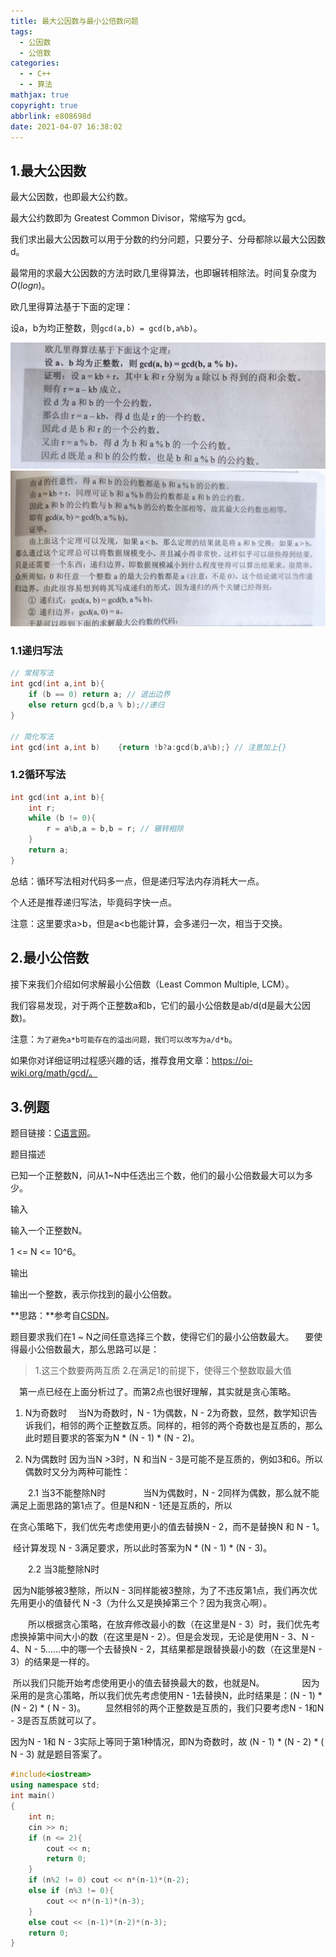```yaml
---
title: 最大公因数与最小公倍数问题
tags:
  - 公因数
  - 公倍数
categories:
  - - C++
  - - 算法
mathjax: true
copyright: true
abbrlink: e808698d
date: 2021-04-07 16:38:02
---
```


## 1.最大公因数

最大公因数，也即最大公约数。

最大公约数即为 Greatest Common Divisor，常缩写为 gcd。

我们求出最大公因数可以用于分数的约分问题，只要分子、分母都除以最大公因数d。

<!--more-->

最常用的求最大公因数的方法时欧几里得算法，也即辗转相除法。时间复杂度为$O(logn)$。

欧几里得算法基于下面的定理：

设a，b为均正整数，则`gcd(a,b) = gcd(b,a%b)`。

![image-20210409151251806](最大公因数与最小公倍数问题/image-20210409151251806.png)![image-20210409151324778](最大公因数与最小公倍数问题/image-20210409151324778.png)

### 1.1递归写法

```c++
// 常规写法
int gcd(int a,int b){
	if (b == 0) return a; // 退出边界
	else return gcd(b,a % b);//递归
}

// 简化写法
int gcd(int a,int b)	{return !b?a:gcd(b,a%b);} // 注意加上{}
```

### 1.2循环写法

```c++
int gcd(int a,int b){
    int r;
    while (b != 0){
        r = a%b,a = b,b = r; // 辗转相除
    }
    return a;
}
```

总结：循环写法相对代码多一点，但是递归写法内存消耗大一点。

个人还是推荐递归写法，毕竟码字快一点。

注意：这里要求a>b，但是a<b也能计算，会多递归一次，相当于交换。

## 2.最小公倍数

接下来我们介绍如何求解最小公倍数（Least Common Multiple, LCM）。

我们容易发现，对于两个正整数a和b，它们的最小公倍数是ab/d(d是最大公因数)。

注意：`为了避免a*b可能存在的溢出问题，我们可以改写为a/d*b`。

如果你对详细证明过程感兴趣的话，推荐食用文章：https://oi-wiki.org/math/gcd/。

## 3.例题

题目链接：[C语言网](https://www.dotcpp.com/oj/problem2229.html)。

题目描述

已知一个正整数N，问从1~N中任选出三个数，他们的最小公倍数最大可以为多少。

输入

输入一个正整数N。

1 <= N <= 10^6。

输出

输出一个整数，表示你找到的最小公倍数。

**思路：**参考自[CSDN](https://blog.csdn.net/qq_36403227/article/details/88677874)。

题目要求我们在1 ~ N之间任意选择三个数，使得它们的最小公倍数最大。
 要使得最小公倍数最大，那么思路可以是：

> 1.这三个数要两两互质
> 		2.在满足1的前提下，使得三个整数取最大值

 第一点已经在上面分析过了。而第2点也很好理解，其实就是贪心策略。

1. N为奇数时
 当N为奇数时，N - 1为偶数，N - 2为奇数，显然，数学知识告诉我们，相邻的两个正整数互质。同样的，相邻的两个奇数也是互质的，那么此时题目要求的答案为N * (N - 1) * (N - 2)。

2. N为偶数时
    因为当N >3时，N 和当N - 3是可能不是互质的，例如3和6。所以偶数时又分为两种可能性：

  2.1 当3不能整除N时
    当N为偶数时，N - 2同样为偶数，那么就不能满足上面思路的第1点了。但是N和N - 1还是互质的，所以

在贪心策略下，我们优先考虑使用更小的值去替换N - 2，而不是替换N 和 N - 1。

​		经计算发现 N - 3满足要求，所以此时答案为N * (N - 1) * (N - 3)。

  2.2 当3能整除N时

​		因为N能够被3整除，所以N - 3同样能被3整除，为了不违反第1点，我们再次优先用更小的值替代 N -3（为什么又是换掉第三个？因为我贪心啊）。

  所以根据贪心策略，在放弃修改最小的数（在这里是N - 3）时，我们优先考虑换掉第中间大小的数（在这里是N - 2）。但是会发现，无论是使用N - 3、N - 4、N - 5……中的哪一个去替换N - 2，其结果都是跟替换最小的数（在这里是N - 3）的结果是一样的。

​		所以我们只能开始考虑使用更小的值去替换最大的数，也就是N。
    因为采用的是贪心策略，所以我们优先考虑使用N - 1去替换N，此时结果是：(N - 1) * (N - 2) * ( N - 3)。
  显然相邻的两个正整数是互质的，我们只要考虑N - 1和N - 3是否互质就可以了。

因为N - 1和 N - 3实际上等同于第1种情况，即N为奇数时，故 (N - 1) * (N - 2) * ( N - 3) 就是题目答案了。

```c++
#include<iostream>
using namespace std;
int main()
{
    int n;
    cin >> n;
    if (n <= 2){
        cout << n;
        return 0;
    }
    if (n%2 != 0) cout << n*(n-1)*(n-2);
    else if (n%3 != 0){
        cout << n*(n-1)*(n-3);
    }
    else cout << (n-1)*(n-2)*(n-3);
    return 0;
}
```


